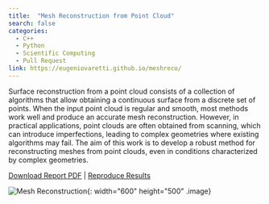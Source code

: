 ```yaml
---
title:  "Mesh Reconstruction from Point Cloud"
search: false
categories:
  - C++
  - Python
  - Scientific Computing
  - Pull Request
link: https://eugeniovaretti.github.io/meshreco/
---
```



Surface reconstruction from a point cloud consists of a collection of algorithms that allow obtaining a continuous surface from a discrete set of points. When the input point cloud is regular and smooth, most methods work well and produce an accurate mesh reconstruction. However, in practical applications, point clouds are often obtained from scanning, which can introduce imperfections, leading to complex geometries where existing algorithms may fail. The aim of this work is to develop a robust method for reconstructing meshes from point clouds, even in conditions characterized by complex geometries.

[Download Report PDF](files/Piazza_Valentini_Varetti_MeshReconstructionFromPointCloud_2023.pdf) | [Reproduce Results](https://github.com/SimonePiazza99/MeshReconstructionFromPointCloud)

![Mesh Reconstruction](files/bunny_site.gif){: width="600" height="500" .image}